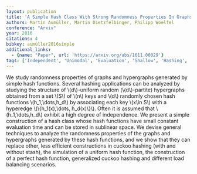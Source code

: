 ```yaml
---
layout: publication
title: 'A Simple Hash Class With Strong Randomness Properties In Graphs And Hypergraphs'
authors: Martin Aumüller, Martin Dietzfelbinger, Philipp Woelfel
conference: "Arxiv"
year: 2016
citations: 4
bibkey: aumüller2016simple
additional_links:
  - {name: "Paper", url: 'https://arxiv.org/abs/1611.00029'}
tags: ['Independent', 'Unimodal', 'Evaluation', 'Shallow', 'Hashing', 'Applications']
---
```

We study randomness properties of graphs and hypergraphs generated by simple
hash functions. Several hashing applications can be analyzed by studying the
structure of \\(d\\)-uniform random (\\(d\\)-partite) hypergraphs obtained from a set
\\(S\\) of \\(n\\) keys and \\(d\\) randomly chosen hash functions \\(h_1,\dots,h_d\\) by
associating each key \\(x\in S\\) with a hyperedge \\(\\{h_1(x),\dots, h_d(x)\\}\\).
Often it is assumed that \\(h_1,\dots,h_d\\) exhibit a high degree of independence.
We present a simple construction of a hash class whose hash functions have
small constant evaluation time and can be stored in sublinear space. We devise
general techniques to analyze the randomness properties of the graphs and
hypergraphs generated by these hash functions, and we show that they can
replace other, less efficient constructions in cuckoo hashing (with and without
stash), the simulation of a uniform hash function, the construction of a
perfect hash function, generalized cuckoo hashing and different load balancing
scenarios.
